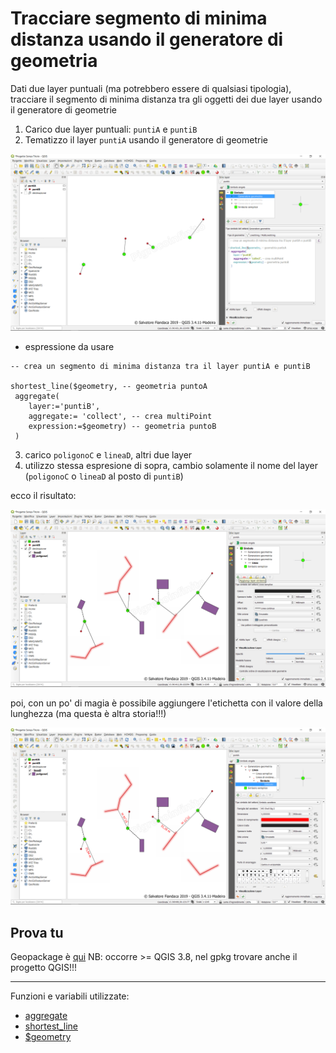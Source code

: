 # Tracciare segmento di minima distanza usando il generatore di geometria

Dati due layer puntuali (ma potrebbero essere di qualsiasi tipologia), tracciare il segmento di minima distanza tra gli oggetti dei due layer usando il generatore di geometrie

1. Carico due layer puntuali: `puntiA` e `puntiB`
2. Tematizzo il layer `puntiA` usando il generatore di geometrie

![](../img/esempi/linea_min_distanza/min_dist_01.png)

- espressione da usare

```
-- crea un segmento di minima distanza tra il layer puntiA e puntiB

shortest_line($geometry, -- geometria puntoA
 aggregate( 
	layer:='puntiB',
	aggregate:= 'collect', -- crea multiPoint
	expression:=$geometry) -- geometria puntoB
 )
```
3. carico `poligonoC` e `lineaD`, altri due layer
4. utilizzo stessa espresione di sopra, cambio solamente il nome del layer (`poligonoC` o `lineaD` al posto di `puntiB`)

ecco il risultato:

![](../img/esempi/linea_min_distanza/min_dist_02.png)

poi, con un po' di magia è possibile aggiungere l'etichetta con il valore della lunghezza (ma questa è altra storia!!!)

![](../img/esempi/linea_min_distanza/min_dist_03.png)


## Prova tu

Geopackage è [qui](https://github.com/opendatasicilia/HfcQGIS-md/raw/main/docs/esempi/minima_distanza_tra_oggetti_qgis38.gpkg)
NB: occorre >= QGIS 3.8, nel gpkg trovare anche il progetto QGIS!!!

---

Funzioni e variabili utilizzate:

* [aggregate](../gr_funzioni/aggrega/aggrega_unico.md#aggregate)
* [shortest_line](../gr_funzioni/geometria/geometria_unico.md#shortest_line)
* [\$geometry](../gr_funzioni/geometria/geometria_unico.md#geometry)
